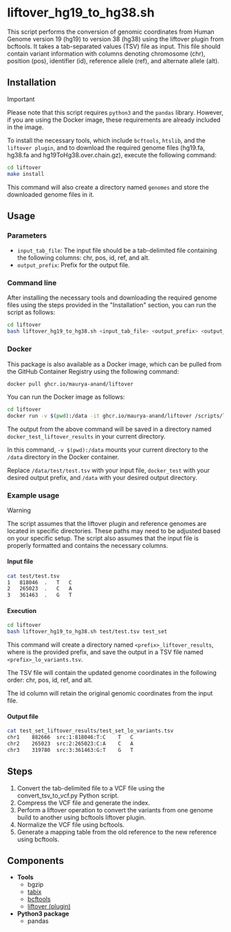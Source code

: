 # liftover_hg19_to_hg38.sh

This script performs the conversion of genomic coordinates from Human Genome version 19 (hg19) to version 38 (hg38) using the liftover plugin from bcftools. It takes a tab-separated values (TSV) file as input. This file should contain variant information with columns denoting chromosome (chr), position (pos), identifier (id), reference allele (ref), and alternate allele (alt).

## Installation

> [!IMPORTANT]  
> Please note that this script requires `python3` and the `pandas` library. However, if you are using the Docker image, these requirements are already included in the image.

To install the necessary tools, which include `bcftools`, `htslib`, and the `liftover plugin`, and to download the required genome files (hg19.fa, hg38.fa and hg19ToHg38.over.chain.gz), execute the following command:

```bash
cd liftover
make install
```

This command will also create a directory named `genomes` and store the downloaded genome files in it.

## Usage

### Parameters

- `input_tab_file`: The input file should be a tab-delimited file containing the following columns: chr, pos, id, ref, and alt.
- `output_prefix`: Prefix for the output file.

### Command line

After installing the necessary tools and downloading the required genome files using the steps provided in the "Installation" section, you can run the script as follows:

```bash
cd liftover
bash liftover_hg19_to_hg38.sh <input_tab_file> <output_prefix> <output_directory>
```

### Docker

This package is also available as a Docker image, which can be pulled from the GitHub Container Registry using the following command:

```bash
docker pull ghcr.io/maurya-anand/liftover
```

You can run the Docker image as follows:

```bash
cd liftover
docker run -v $(pwd):/data -it ghcr.io/maurya-anand/liftover /scripts/liftover_hg19_to_hg38.sh /data/test/test.tsv docker_test /data
```

The output from the above command will be saved in a directory named `docker_test_liftover_results` in your current directory.

In this command, `-v $(pwd):/data` mounts your current directory to the `/data` directory in the Docker container.

Replace `/data/test/test.tsv` with your input file, `docker_test` with your desired output prefix, and `/data` with your desired output directory.

### Example usage

> [!WARNING]
> The script assumes that the liftover plugin and reference genomes are located in specific directories. These paths may need to be adjusted based on your specific setup.
> The script also assumes that the input file is properly formatted and contains the necessary columns.

#### Input file

```bash
cat test/test.tsv
1	818046	.	T	C
2	265023	.	C	A
3	361463	.	G	T
```

#### Execution

```bash
cd liftover
bash liftover_hg19_to_hg38.sh test/test.tsv test_set
```

This command will create a directory named `<prefix>_liftover_results`, where <prefix> is the provided prefix, and save the output in a TSV file named `<prefix>_lo_variants.tsv`.

The TSV file will contain the updated genome coordinates in the following order: chr, pos, id, ref, and alt.

The id column will retain the original genomic coordinates from the input file.

#### Output file

```bash
cat test_set_liftover_results/test_set_lo_variants.tsv
chr1	882666	src:1:818046:T:C	T	C
chr2	265023	src:2:265023:C:A	C	A
chr3	319780	src:3:361463:G:T	G	T

```

## Steps

1. Convert the tab-delimited file to a VCF file using the convert_tsv_to_vcf.py Python script.
1. Compress the VCF file and generate the index.
1. Perform a liftover operation to convert the variants from one genome build to another using bcftools liftover plugin.
1. Normalize the VCF file using bcftools.
1. Generate a mapping table from the old reference to the new reference using bcftools.

## Components

- **Tools**
  - bgzip
  - [tabix](https://doi.org/10.1093/bioinformatics/btq671)
  - [bcftools](https://doi.org/10.1093/gigascience/giab008)
  - [liftover (plugin)](https://github.com/freeseek/score)
- **Python3 package**
  - pandas

